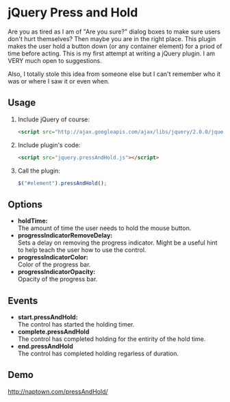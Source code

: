 # jQuery Press and Hold


Are you as tired as I am of "Are you sure?" dialog boxes to make sure users don't hurt themselves? Then maybe you are in the right place. This plugin makes the user hold a button down (or any container element) for a priod of time before acting. This is my first attempt at writing a jQuery plugin. I am VERY much open to suggestions.

Also, I totally stole this idea from someone else but I can't remember who it was or where I saw it or even when. 

## Usage
1. Include jQuery of course:

	```html
	<script src="http://ajax.googleapis.com/ajax/libs/jquery/2.0.0/jquery.min.js"></script>
	```

2. Include plugin's code:

	```html
	<script src="jquery.pressAndHold.js"></script>
	```

3. Call the plugin:

	```javascript
	$("#element").pressAndHold();
	```

## Options
* **holdTime:**  
  The amount of time the user needs to hold the mouse button.
* **progressIndicatorRemoveDelay:**  
  Sets a delay on removing the progress indicator. Might be a useful hint to help teach the user how to use the control.
* **progressIndicatorColor:**  
  Color of the progress bar.
* **progressIndicatorOpacity:**  
  Opacity of the progress bar.

## Events
* **start.pressAndHold:**  
  The control has started the holding timer.
* **complete.pressAndHold**  
  The control has completed holding for the entirity of the hold time.
* **end.pressAndHold**  
  The control has completed holding regarless of duration.

## Demo
 http://naptown.com/pressAndHold/